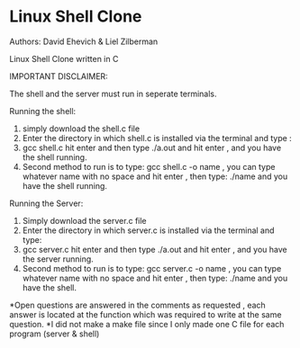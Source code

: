 # Linux Shell Clone
Authors: David Ehevich  & Liel Zilberman

Linux Shell Clone written in C

IMPORTANT DISCLAIMER:

The shell and the server must run in seperate terminals.

Running the shell:
1. simply download the shell.c file
2. Enter the directory in which shell.c is installed via the terminal and type : 
3. gcc shell.c hit enter and then type ./a.out and hit enter , and you have the shell running.
4. Second method to run is to type: gcc shell.c -o name , you can type whatever name with no space and hit enter , then type: ./name and you have the shell running.

Running the Server: 

1. Simply download the server.c file
2. Enter the directory in which server.c is installed via the terminal and type:
3. gcc server.c hit enter and then type ./a.out and hit enter , and you have the server running.
4. Second method to run is to type: gcc server.c -o name , you can type whatever name with no space and hit enter , then type: ./name and you have the shell.

*Open questions are answered in the comments as requested , each answer is located at the function which was required to write at the same question.
*I did not make a make file since I only made one C file for each program (server & shell)
